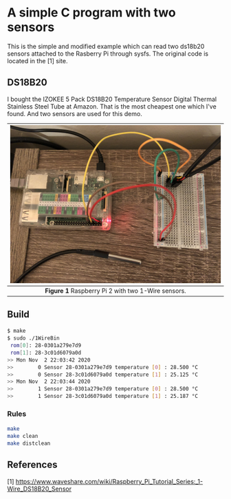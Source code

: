 # A simple C program with two sensors

This is the simple and modified example which can read two ds18b20 sensors attached to the Rasberry Pi through sysfs. The original code is located in the [1] site.


## DS18B20

I bought the IZOKEE 5 Pack DS18B20 Temperature Sensor Digital Thermal Stainless Steel Tube at Amazon. That is the most cheapest one which I've found. And two sensors are used for this demo.

|![OWS](oneWires_with_rpi.png)|
| :---: |
|**Figure 1** Raspberry Pi 2 with two 1-Wire sensors.|


## Build

```bash
$ make
$ sudo ./1WireBin 
 rom[0]: 28-0301a279e7d9
 rom[1]: 28-3c01d6079a0d
>> Mon Nov  2 22:03:42 2020
>>        0 Sensor 28-0301a279e7d9 temperature [0] : 28.500 °C
>>        0 Sensor 28-3c01d6079a0d temperature [1] : 25.125 °C
>> Mon Nov  2 22:03:44 2020
>>        1 Sensor 28-0301a279e7d9 temperature [0] : 28.500 °C
>>        1 Sensor 28-3c01d6079a0d temperature [1] : 25.187 °C
```

### Rules

```bash
make
make clean
make distclean
```



## References
[1] https://www.waveshare.com/wiki/Raspberry_Pi_Tutorial_Series:_1-Wire_DS18B20_Sensor

